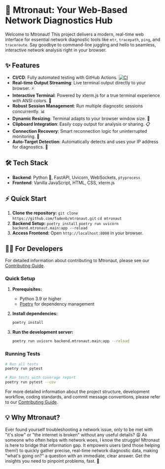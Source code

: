# 🚀 Mtronaut: Your Web-Based Network Diagnostics Hub

Welcome to Mtronaut! This project delivers a modern, real-time web interface for essential network diagnostic tools like `mtr`, `tracepath`, `ping`, and `traceroute`. Say goodbye to command-line juggling and hello to seamless, interactive network analysis right in your browser.

## ✨ Features

*   **CI/CD**: Fully automated testing with GitHub Actions. [![CI](https://github.com/fadenb/mtronaut/actions/workflows/test.yml/badge.svg)](https://github.com/fadenb/mtronaut/actions/workflows/test.yml)
*   **Real-time Output Streaming**: Live terminal output directly to your browser. ⚡
*   **Interactive Terminal**: Powered by xterm.js for a true terminal experience with ANSI colors. 🌈
*   **Robust Session Management**: Run multiple diagnostic sessions concurrently. 📊
*   **Dynamic Resizing**: Terminal adapts to your browser window size. 📏
*   **Clipboard Integration**: Easily copy output for analysis or sharing. 📋
*   **Connection Recovery**: Smart reconnection logic for uninterrupted monitoring. 🔗
*   **Auto-Target Detection**: Automatically detects and uses your IP address for diagnostics. 🎯

## 🛠️ Tech Stack

*   **Backend**: Python 🐍, FastAPI, Uvicorn, WebSockets, `ptyprocess`
*   **Frontend**: Vanilla JavaScript, HTML, CSS, xterm.js

## ⚡ Quick Start

1.  **Clone the repository:**
    `git clone https://github.com/fadenb/mtronaut.git`
    `cd mtronaut`
2.  **Backend Setup:**
    `poetry install`
    `poetry run uvicorn backend.mtronaut.main:app --reload`
3.  **Access Frontend:** Open `http://localhost:8000` in your browser.

## 👨‍💻 For Developers

For detailed information about contributing to Mtronaut, please see our [Contributing Guide](docs/contributing.md).

### Quick Setup

1. **Prerequisites:**
   - Python 3.9 or higher
   - [Poetry](https://python-poetry.org/docs/#installation) for dependency management

2. **Install dependencies:**
   ```bash
   poetry install
   ```

3. **Run the development server:**
   ```bash
   poetry run uvicorn backend.mtronaut.main:app --reload
   ```

### Running Tests

```bash
# Run all tests
poetry run pytest

# Run tests with coverage report
poetry run pytest --cov
```

For more detailed information about the project structure, development workflow, coding standards, and commit message conventions, please refer to our [Contributing Guide](docs/contributing.md).

## 💡 Why Mtronaut?

Ever found yourself troubleshooting a network issue, only to be met with "it's slow" or "the internet is broken" without any useful details? 😩 As someone who often helps with network woes, I know the struggle! Mtronaut is here to bridge that information gap. It empowers users (and those helping them!) to quickly gather precise, real-time network diagnostic data, making "what's going on?" a question with an immediate, clear answer. Get the insights you need to pinpoint problems, fast. 🎯